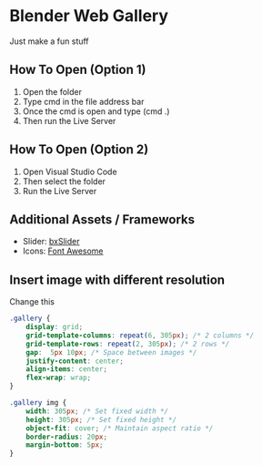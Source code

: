 # Blender Web Gallery 
Just make a fun stuff

## How To Open (Option 1)

1. Open the folder
2. Type cmd in the file address bar
3. Once the cmd is open and type (cmd .)
4. Then run the Live Server

## How To Open (Option 2)
1. Open Visual Studio Code
2. Then select the folder
3. Run the Live Server

## Additional Assets / Frameworks
- Slider: [bxSlider](https://bxslider.com/)
- Icons: [Font Awesome](https://fontawesome.com/)

## Insert image with different resolution

Change this

```CSS
.gallery {
    display: grid;
    grid-template-columns: repeat(6, 305px); /* 2 columns */
    grid-template-rows: repeat(2, 305px); /* 2 rows */
    gap:  5px 10px; /* Space between images */
    justify-content: center;
    align-items: center;
    flex-wrap: wrap;
}

.gallery img {
    width: 305px; /* Set fixed width */
    height: 305px; /* Set fixed height */
    object-fit: cover; /* Maintain aspect ratio */
    border-radius: 20px;
    margin-bottom: 5px;
}
```
